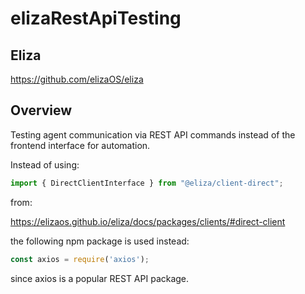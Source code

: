 # elizaRestApiTesting

## Eliza

https://github.com/elizaOS/eliza

## Overview

Testing agent communication via REST API commands instead of the frontend interface for automation. 

Instead of using:
```ts
import { DirectClientInterface } from "@eliza/client-direct";
```
from:

https://elizaos.github.io/eliza/docs/packages/clients/#direct-client

the following npm package is used instead:
```js
const axios = require('axios');
```
since axios is a popular REST API package.
